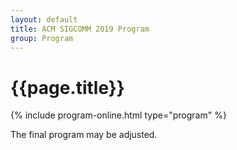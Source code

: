 ```yaml
---
layout: default
title: ACM SIGCOMM 2019 Program
group: Program
---
```


# {{page.title}}

{% include program-online.html type="program" %}

The final program may be adjusted.
